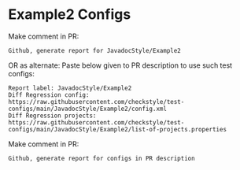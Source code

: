 # Example2 Configs
Make comment in PR:
```
Github, generate report for JavadocStyle/Example2
```
OR as alternate:
Paste below given to PR description to use such test configs:
```
Report label: JavadocStyle/Example2
Diff Regression config: https://raw.githubusercontent.com/checkstyle/test-configs/main/JavadocStyle/Example2/config.xml
Diff Regression projects: https://raw.githubusercontent.com/checkstyle/test-configs/main/JavadocStyle/Example2/list-of-projects.properties
```
Make comment in PR:
```
Github, generate report for configs in PR description
```
